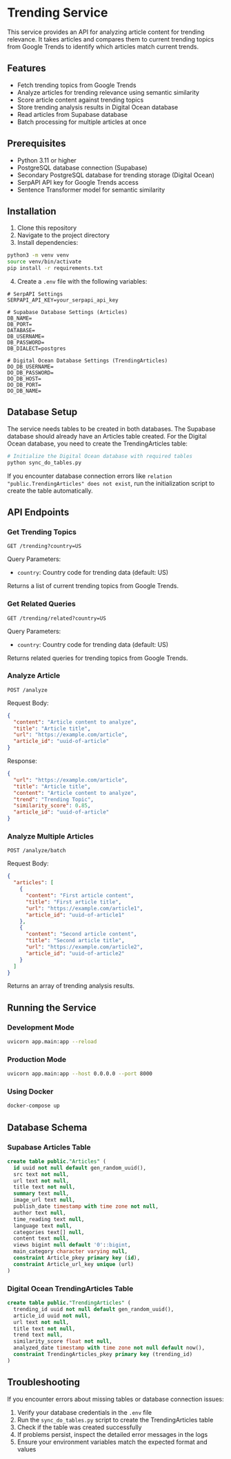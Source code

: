 # Trending Service

This service provides an API for analyzing article content for trending relevance. It takes articles and compares them to current trending topics from Google Trends to identify which articles match current trends.

## Features

- Fetch trending topics from Google Trends
- Analyze articles for trending relevance using semantic similarity
- Score article content against trending topics
- Store trending analysis results in Digital Ocean database
- Read articles from Supabase database
- Batch processing for multiple articles at once

## Prerequisites

- Python 3.11 or higher
- PostgreSQL database connection (Supabase)
- Secondary PostgreSQL database for trending storage (Digital Ocean)
- SerpAPI API key for Google Trends access
- Sentence Transformer model for semantic similarity

## Installation

1. Clone this repository
2. Navigate to the project directory
3. Install dependencies:

```bash
python3 -m venv venv
source venv/bin/activate
pip install -r requirements.txt
```

4. Create a `.env` file with the following variables:

```
# SerpAPI Settings
SERPAPI_API_KEY=your_serpapi_api_key

# Supabase Database Settings (Articles)
DB_NAME=
DB_PORT=
DATABASE=
DB_USERNAME=
DB_PASSWORD=
DB_DIALECT=postgres

# Digital Ocean Database Settings (TrendingArticles)
DO_DB_USERNAME=
DO_DB_PASSWORD=
DO_DB_HOST=
DO_DB_PORT=
DO_DB_NAME=
```

## Database Setup

The service needs tables to be created in both databases. The Supabase database should already have an Articles table created. For the Digital Ocean database, you need to create the TrendingArticles table:

```bash
# Initialize the Digital Ocean database with required tables
python sync_do_tables.py
```

If you encounter database connection errors like `relation "public.TrendingArticles" does not exist`, run the initialization script to create the table automatically.

## API Endpoints

### Get Trending Topics

```
GET /trending?country=US
```

Query Parameters:
- `country`: Country code for trending data (default: US)

Returns a list of current trending topics from Google Trends.

### Get Related Queries

```
GET /trending/related?country=US
```

Query Parameters:
- `country`: Country code for trending data (default: US)

Returns related queries for trending topics from Google Trends.

### Analyze Article

```
POST /analyze
```

Request Body:
```json
{
  "content": "Article content to analyze",
  "title": "Article title",
  "url": "https://example.com/article",
  "article_id": "uuid-of-article"
}
```

Response:
```json
{
  "url": "https://example.com/article",
  "title": "Article title",
  "content": "Article content to analyze",
  "trend": "Trending Topic",
  "similarity_score": 0.85,
  "article_id": "uuid-of-article"
}
```

### Analyze Multiple Articles

```
POST /analyze/batch
```

Request Body:
```json
{
  "articles": [
    {
      "content": "First article content",
      "title": "First article title",
      "url": "https://example.com/article1",
      "article_id": "uuid-of-article1"
    },
    {
      "content": "Second article content",
      "title": "Second article title",
      "url": "https://example.com/article2",
      "article_id": "uuid-of-article2"
    }
  ]
}
```

Returns an array of trending analysis results.

## Running the Service

### Development Mode

```bash
uvicorn app.main:app --reload
```

### Production Mode

```bash
uvicorn app.main:app --host 0.0.0.0 --port 8000
```

### Using Docker

```bash
docker-compose up
```

## Database Schema

### Supabase Articles Table
```sql
create table public."Articles" (
  id uuid not null default gen_random_uuid(),
  src text not null,
  url text not null,
  title text not null,
  summary text null,
  image_url text null,
  publish_date timestamp with time zone not null,
  author text null,
  time_reading text null,
  language text null,
  categories text[] null,
  content text null,
  views bigint null default '0'::bigint,
  main_category character varying null,
  constraint Article_pkey primary key (id),
  constraint Article_url_key unique (url)
)
```

### Digital Ocean TrendingArticles Table
```sql
create table public."TrendingArticles" (
  trending_id uuid not null default gen_random_uuid(),
  article_id uuid not null,
  url text not null,
  title text not null,
  trend text null,
  similarity_score float not null,
  analyzed_date timestamp with time zone not null default now(),
  constraint TrendingArticles_pkey primary key (trending_id)
)
```

## Troubleshooting

If you encounter errors about missing tables or database connection issues:

1. Verify your database credentials in the `.env` file
2. Run the `sync_do_tables.py` script to create the TrendingArticles table
3. Check if the table was created successfully
4. If problems persist, inspect the detailed error messages in the logs
5. Ensure your environment variables match the expected format and values 
